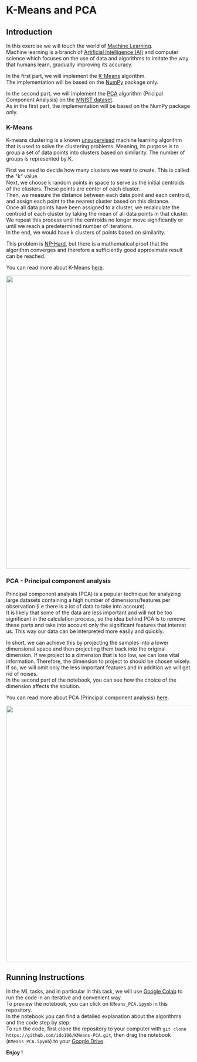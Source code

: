 # K-Means and PCA
## Introduction
In this exercise we will touch the world of [Machine Learning](https://en.wikipedia.org/wiki/Machine_learning).  
Machine learning is a branch of [Artificial Intelligence (AI)](https://en.wikipedia.org/wiki/Artificial_intelligence) and computer science which focuses on the use of data and algorithms to imitate the way that humans learn, gradually improving its accuracy.  

In the first part, we will implement the [K-Means](https://en.wikipedia.org/wiki/K-means_clustering) algorithm.  
The implementation will be based on the [NumPy](https://numpy.org/) package only.

In the second part, we will implement the [PCA](https://en.wikipedia.org/wiki/Principal_component_analysis) algorithm (Pricipal Component Analysis) on the [MNIST dataset](https://en.wikipedia.org/wiki/MNIST_database).  
As in the first part, the implementation will be based on the NumPy package only.

### K-Means
K-means clustering is a known [unsupervised](https://en.wikipedia.org/wiki/Unsupervised_learning) machine learning algorithm that is used to solve the clustering problems. Meaning, its purpose is to group a set of data points into clusters based on similarity. The number of groups is represented by K.  

First we need to decide how many clusters we want to create. This is called the "k" value.  
Next, we choose k random points in space to serve as the initial centroids of the clusters. These points are center of each cluster.  
Then, we measure the distance between each data point and each centroid, and assign each point to the nearest cluster based on this distance.  
Once all data points have been assigned to a cluster, we recalculate the centroid of each cluster by taking the mean of all data points in that cluster.  
We repeat this process until the centroids no longer move significantly or until we reach a predetermined number of iterations.  
In the end, we would have k clusters of points based on similarity.  

This problem is [NP-Hard](https://en.wikipedia.org/wiki/NP-hardness), but there is a mathematical proof that the algorithm converges and therefore a sufficiently good approximate result can be reached.  

You can read more about K-Means [here](https://www.javatpoint.com/k-means-clustering-algorithm-in-machine-learning).  
<p align="center">
  <img 
    width="800"
    src="https://www.learnbymarketing.com/wp-content/uploads/2015/01/method-k-means-steps-example.png"
  >
</p>

### PCA - Principal component analysis
Principal component analysis (PCA) is a popular technique for analyzing large datasets containing a high number of dimensions/features per observation (i.e there is a lot of data to take into account).  
It is likely that some of the data are less important and will not be too significant in the calculation process, so the idea behind PCA is to remove these parts and take into account only the significant features that interest us. This way our data can be interpreted more easily and quickly.  

In short, we can achieve this by projecting the samples into a lower dimensional space and then projecting them back into the original dimension. If we project to a dimension that is too low, we can lose vital information. Therefore, the dimension to project to should be chosen wisely. If so, we will omit only the less important features and in addition we will get rid of noises.  
In the second part of the notebook, you can see how the choice of the dimension affects the solution.


You can read more about PCA (Principal component analysis) [here](https://builtin.com/data-science/step-step-explanation-principal-component-analysis).  
<p align="center">
  <img 
    width="700"
    src="https://miro.medium.com/v2/resize:fit:1400/1*37a_i1t1tDxDYT3ZI6Yn8w.gif"
  >
</p>

## Running Instructions
In the ML tasks, and in particular in this task, we will use [Google Colab](https://colab.research.google.com/) to run the code in an iterative and convenient way.  
To preview the notebook, you can click on `KMeans_PCA.ipynb` in this repository.  
In the notebook you can find a detailed explanation about the algorithms and the code step by step.  
To run the code, first clone the repository to your computer with `git clone https://github.com/ido106/KMeans-PCA.git`, then drag the notebook (`KMeans_PCA.ipynb`) to your [Google Drive](https://www.google.com/drive/).  

**Enjoy !**
